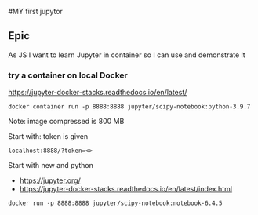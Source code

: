#MY first jupytor

## Epic
As JS I want to learn Jupyter in container so I can use and demonstrate it

### try a container on local Docker
https://jupyter-docker-stacks.readthedocs.io/en/latest/ 
```
docker container run -p 8888:8888 jupyter/scipy-notebook:python-3.9.7
```
Note: image compressed is 800 MB

Start with: token is given
```
localhost:8888/?token=<>
```
Start with new and python


- https://jupyter.org/
- https://jupyter-docker-stacks.readthedocs.io/en/latest/index.html

```
docker run -p 8888:8888 jupyter/scipy-notebook:notebook-6.4.5
```
